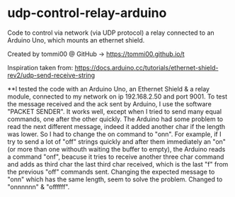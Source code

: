 # udp-control-relay-arduino
Code to control via network (via UDP protocol) a relay connected to an Arduino Uno, which mounts an ethernet shield. 

Created by tommi00 @ GitHub -> https://tommi00.github.io/t 

Inspiration taken from: https://docs.arduino.cc/tutorials/ethernet-shield-rev2/udp-send-receive-string 


**I tested the code with an Arduino Uno, an Ethernet Shield & a relay module, connected to my network on ip 192.168.2.50 and port 9001. 
  To test the message received and the ack sent by Arduino, I use the software "PACKET SENDER".
  It works well, except when I tried to send many equal commands, one after the other quickly. The Arduino had some problem to read the next different message, indeed it added another char if the length was lower. So I had to change the on command to "onn". 
  For example, if I try to send a lot of "off" strings quickly and after them immediately an "on" (or more than one withouth waiting the buffer to empty), the Arduino reads a command "onf", beacuse it tries to receive another three char command and adds as third char the last third char received, which is the last "f" from the previous "off" commands sent. Changing the expected message to "onn" which has the same length, seem to solve the problem.
  Changed to "onnnnnn" & "offffff".
